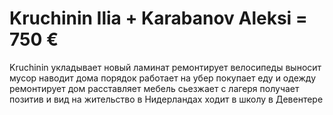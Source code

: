 # Kruchinin Ilia + Karabanov Aleksi = 750 €
Kruchinin 
 укладывает новый ламинат
ремонтирует велосипеды
выносит мусор 
наводит дома порядок
работает на убер
покупает еду и одежду
ремонтирует дом
расставляет мебель
сьезжает с лагеря
получает позитив и вид на жительство в Нидерландах
ходит в школу в Девентере 

